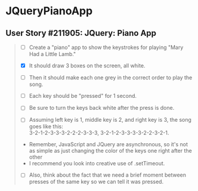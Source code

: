 JQueryPianoApp
==============

User Story #211905: JQuery: Piano App
-------------------------------------

> - [ ] Create a "piano" app to show the keystrokes for playing "Mary Had a Little
>       Lamb."
>
> - [x] It should draw 3 boxes on the screen, all white.
>
> - [ ] Then it should make each one grey in the correct order to play the song.
>
> - [ ] Each key should be "pressed" for 1 second.
>
> - [ ] Be sure to turn the keys back white after the press is done.
>
> - [ ] Assuming left key is 1, middle key is 2, and right key is 3, the song goes like
>       this:\
>       3-2-1-2-3-3-3-2-2-2-3-3-3, 3-2-1-2-3-3-3-3-2-2-3-2-1.
>
> - Remember, JavaScript and JQuery are asynchronous, so it's not as simple as just
>   changing the color of the keys one right after the other
> - I recommend you look into creative use of .setTimeout.
> - [ ] Also, think about the fact that we need a brief moment between presses of the
>       same key so we can tell it was pressed.
